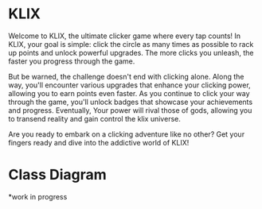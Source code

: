 # KLIX

Welcome to KLIX, the ultimate clicker game where every tap counts! In KLIX, your goal is simple: click the circle as many times as possible to rack up points and unlock powerful upgrades. The more clicks you unleash, the faster you progress through the game.

But be warned, the challenge doesn't end with clicking alone. Along the way, you'll encounter various upgrades that enhance your clicking power, allowing you to earn points even faster. As you continue to click your way through the game, you'll unlock badges that showcase your achievements and progress. Eventually, Your power will rival those of gods, allowing you to transend reality and gain control the klix universe.

Are you ready to embark on a clicking adventure like no other? Get your fingers ready and dive into the addictive world of KLIX!

# Class Diagram
*work in progress
